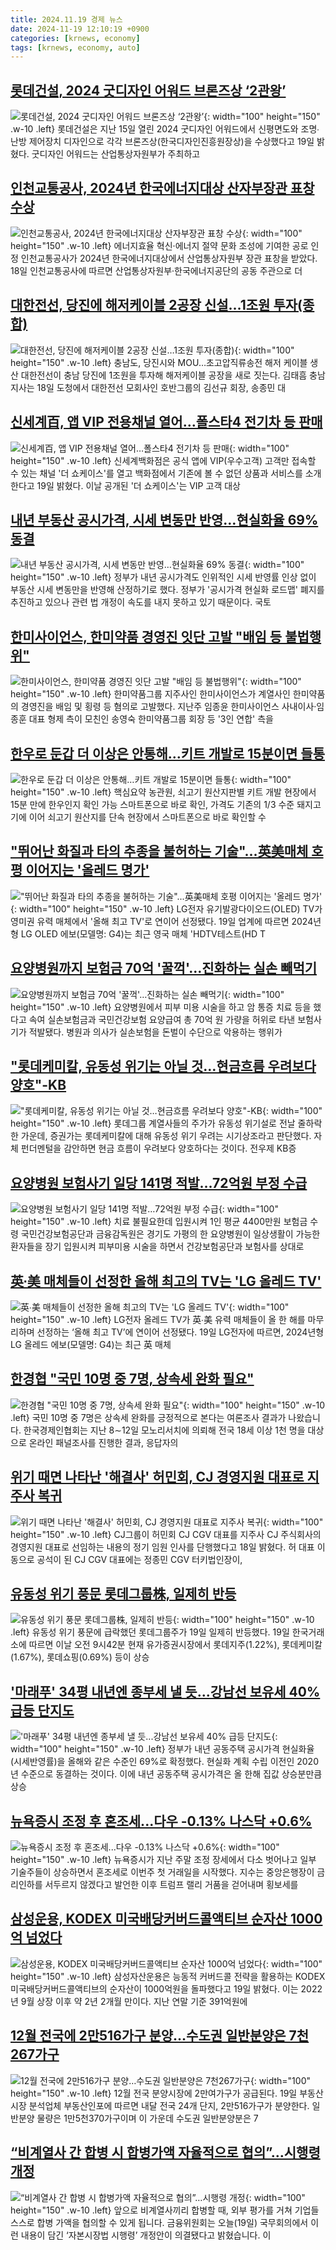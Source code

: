 ```yaml
---
title: 2024.11.19 경제 뉴스
date: 2024-11-19 12:10:19 +0900
categories: [krnews, economy]
tags: [krnews, economy, auto]
---
```

## [롯데건설, 2024 굿디자인 어워드 브론즈상 ‘2관왕’](https://n.news.naver.com/mnews/article/009/0005398860)

![롯데건설, 2024 굿디자인 어워드 브론즈상 ‘2관왕’](https://mimgnews.pstatic.net/image/origin/009/2024/11/19/5398860.jpg?type=nf220_150){: width="100" height="150" .w-10 .left}
롯데건설은 지난 15일 열린 2024 굿디자인 어워드에서 신평면도와 조명∙난방 제어장치 디자인으로 각각 브론즈상(한국디자인진흥원장상)을 수상했다고 19일 밝혔다. 굿디자인 어워드는 산업통상자원부가 주최하고

## [인천교통공사, 2024년 한국에너지대상 산자부장관 표창 수상](https://n.news.naver.com/mnews/article/629/0000339363)

![인천교통공사, 2024년 한국에너지대상 산자부장관 표창 수상](https://mimgnews.pstatic.net/image/origin/629/2024/11/18/339363.jpg?type=nf220_150){: width="100" height="150" .w-10 .left}
에너지효율 혁신·에너지 절약 문화 조성에 기여한 공로 인정 인천교통공사가 2024년 한국에너지대상에서 산업통상자원부 장관 표창을 받았다. 18일 인천교통공사에 따르면 산업통상자원부·한국에너지공단의 공동 주관으로 더

## [대한전선, 당진에 해저케이블 2공장 신설…1조원 투자(종합)](https://n.news.naver.com/mnews/article/001/0015053507)

![대한전선, 당진에 해저케이블 2공장 신설…1조원 투자(종합)](https://mimgnews.pstatic.net/image/origin/001/2024/11/18/15053507.jpg?type=nf220_150){: width="100" height="150" .w-10 .left}
충남도, 당진시와 MOU…초고압직류송전 해저 케이블 생산 대한전선이 충남 당진에 1조원을 투자해 해저케이블 공장을 새로 짓는다. 김태흠 충남지사는 18일 도청에서 대한전선 모회사인 호반그룹의 김선규 회장, 송종민 대

## [신세계百, 앱 VIP 전용채널 열어…폴스타4 전기차 등 판매](https://n.news.naver.com/mnews/article/001/0015054007)

![신세계百, 앱 VIP 전용채널 열어…폴스타4 전기차 등 판매](https://mimgnews.pstatic.net/image/origin/001/2024/11/19/15054007.jpg?type=nf220_150){: width="100" height="150" .w-10 .left}
신세계백화점은 공식 앱에 VIP(우수고객) 고객만 접속할 수 있는 채널 '더 쇼케이스'를 열고 백화점에서 기존에 볼 수 없던 상품과 서비스를 소개한다고 19일 밝혔다. 이날 공개된 '더 쇼케이스'는 VIP 고객 대상

## [내년 부동산 공시가격, 시세 변동만 반영…현실화율 69% 동결](https://n.news.naver.com/mnews/article/003/0012911730)

![내년 부동산 공시가격, 시세 변동만 반영…현실화율 69% 동결](https://mimgnews.pstatic.net/image/origin/003/2024/11/19/12911730.jpg?type=nf220_150){: width="100" height="150" .w-10 .left}
정부가 내년 공시가격도 인위적인 시세 반영률 인상 없이 부동산 시세 변동만을 반영해 산정하기로 했다. 정부가 '공시가격 현실화 로드맵' 폐지를 추진하고 있으나 관련 법 개정이 속도를 내지 못하고 있기 때문이다. 국토

## [한미사이언스, 한미약품 경영진 잇단 고발 "배임 등 불법행위"](https://n.news.naver.com/mnews/article/277/0005502353)

![한미사이언스, 한미약품 경영진 잇단 고발 "배임 등 불법행위"](https://mimgnews.pstatic.net/image/origin/277/2024/11/18/5502353.jpg?type=nf220_150){: width="100" height="150" .w-10 .left}
한미약품그룹 지주사인 한미사이언스가 계열사인 한미약품의 경영진을 배임 및 횡령 등 혐의로 고발했다. 지난주 임종윤 한미사이언스 사내이사·임종훈 대표 형제 측이 모친인 송영숙 한미약품그룹 회장 등 '3인 연합' 측을

## [한우로 둔갑 더 이상은 안통해…키트 개발로 15분이면 들통](https://n.news.naver.com/mnews/article/079/0003960323)

![한우로 둔갑 더 이상은 안통해…키트 개발로 15분이면 들통](https://mimgnews.pstatic.net/image/origin/079/2024/11/19/3960323.jpg?type=nf220_150){: width="100" height="150" .w-10 .left}
핵심요약 농관원, 쇠고기 원산지판별 키트 개발 현장에서 15분 만에 한우인지 확인 가능 스마트폰으로 바로 확인, 가격도 기존의 1/3 수준 돼지고기에 이어 쇠고기 원산지를 단속 현장에서 스마트폰으로 바로 확인할 수

## ["뛰어난 화질과 타의 추종을 불허하는 기술"...英美매체 호평 이어지는 '올레드 명가'](https://n.news.naver.com/mnews/article/014/0005269895)

!["뛰어난 화질과 타의 추종을 불허하는 기술"...英美매체 호평 이어지는 '올레드 명가'](https://mimgnews.pstatic.net/image/origin/014/2024/11/19/5269895.jpg?type=nf220_150){: width="100" height="150" .w-10 .left}
LG전자 유기발광다이오드(OLED) TV가 영미권 유력 매체에서 '올해 최고 TV'로 연이어 선정됐다. 19일 업계에 따르면 2024년형 LG OLED 에보(모델명: G4)는 최근 영국 매체 'HDTV테스트(HD T

## [요양병원까지 보험금 70억 '꿀꺽'…진화하는 실손 빼먹기](https://n.news.naver.com/mnews/article/011/0004416881)

![요양병원까지 보험금 70억 '꿀꺽'…진화하는 실손 빼먹기](https://mimgnews.pstatic.net/image/origin/011/2024/11/19/4416881.jpg?type=nf220_150){: width="100" height="150" .w-10 .left}
요양병원에서 피부 미용 시술을 하고 암 통증 치료 등을 했다고 속여 실손보험금과 국민건강보험 요양급여 총 70억 원 가량을 허위로 타낸 보험사기가 적발됐다. 병원과 의사가 실손보험을 돈벌이 수단으로 악용하는 행위가

## ["롯데케미칼, 유동성 위기는 아닐 것…현금흐름 우려보다 양호"-KB](https://n.news.naver.com/mnews/article/015/0005058725)

!["롯데케미칼, 유동성 위기는 아닐 것…현금흐름 우려보다 양호"-KB](https://mimgnews.pstatic.net/image/origin/015/2024/11/19/5058725.jpg?type=nf220_150){: width="100" height="150" .w-10 .left}
롯데그룹 계열사들의 주가가 유동성 위기설로 전날 줄하락한 가운데, 증권가는 롯데케미칼에 대해 유동성 위기 우려는 시기상조라고 판단했다. 자체 펀더멘털을 감안하면 현금 흐름이 우려보다 양호하다는 것이다. 전우제 KB증

## [요양병원 보험사기 일당 141명 적발…72억원 부정 수급](https://n.news.naver.com/mnews/article/009/0005398438)

![요양병원 보험사기 일당 141명 적발…72억원 부정 수급](https://mimgnews.pstatic.net/image/origin/009/2024/11/18/5398438.jpg?type=nf220_150){: width="100" height="150" .w-10 .left}
치료 불필요한데 입원시켜 1인 평균 4400만원 보험금 수령 국민건강보험공단과 금융감독원은 경기도 가평의 한 요양병원이 일상생활이 가능한 환자들을 장기 입원시켜 피부미용 시술을 하면서 건강보험공단과 보험사를 상대로

## [英∙美 매체들이 선정한 올해 최고의 TV는 'LG 올레드 TV'](https://n.news.naver.com/mnews/article/119/0002894184)

![英∙美 매체들이 선정한 올해 최고의 TV는 'LG 올레드 TV'](https://mimgnews.pstatic.net/image/origin/119/2024/11/19/2894184.jpg?type=nf220_150){: width="100" height="150" .w-10 .left}
LG전자 올레드 TV가 英∙美 유력 매체들이 올 한 해를 마무리하며 선정하는 ‘올해 최고 TV’에 연이어 선정됐다. 19일 LG전자에 따르면, 2024년형 LG 올레드 에보(모델명: G4)는 최근 英 매체

## [한경협 "국민 10명 중 7명, 상속세 완화 필요"](https://n.news.naver.com/mnews/article/055/0001207508)

![한경협 "국민 10명 중 7명, 상속세 완화 필요"](https://mimgnews.pstatic.net/image/origin/055/2024/11/19/1207508.jpg?type=nf220_150){: width="100" height="150" .w-10 .left}
국민 10명 중 7명은 상속세 완화를 긍정적으로 본다는 여론조사 결과가 나왔습니다. 한국경제인협회는 지난 8∼12일 모노리서치에 의뢰해 전국 18세 이상 1천 명을 대상으로 온라인 패널조사를 진행한 결과, 응답자의

## [위기 때면 나타난 '해결사' 허민회, CJ 경영지원 대표로 지주사 복귀](https://n.news.naver.com/mnews/article/469/0000833917)

![위기 때면 나타난 '해결사' 허민회, CJ 경영지원 대표로 지주사 복귀](https://mimgnews.pstatic.net/image/origin/469/2024/11/18/833917.jpg?type=nf220_150){: width="100" height="150" .w-10 .left}
CJ그룹이 허민회 CJ CGV 대표를 지주사 CJ 주식회사의 경영지원 대표로 선임하는 내용의 정기 임원 인사를 단행했다고 18일 밝혔다. 허 대표 이동으로 공석이 된 CJ CGV 대표에는 정종민 CGV 터키법인장이,

## [유동성 위기 풍문 롯데그룹株, 일제히 반등](https://n.news.naver.com/mnews/article/003/0012911313)

![유동성 위기 풍문 롯데그룹株, 일제히 반등](https://mimgnews.pstatic.net/image/origin/003/2024/11/19/12911313.jpg?type=nf220_150){: width="100" height="150" .w-10 .left}
유동성 위기 풍문에 급락했던 롯데그룹주가 19일 일제히 반등했다. 19일 한국거래소에 따르면 이날 오전 9시42분 현재 유가증권시장에서 롯데지주(1.22%), 롯데케미칼(1.67%), 롯데쇼핑(0.69%) 등이 상승

## ['마래푸' 34평 내년엔 종부세 낼 듯...강남선 보유세 40% 급등 단지도](https://n.news.naver.com/mnews/article/025/0003401524)

!['마래푸' 34평 내년엔 종부세 낼 듯...강남선 보유세 40% 급등 단지도](https://mimgnews.pstatic.net/image/origin/025/2024/11/19/3401524.jpg?type=nf220_150){: width="100" height="150" .w-10 .left}
정부가 내년 공동주택 공시가격 현실화율(시세반영률)을 올해와 같은 수준인 69%로 확정했다. 현실화 계획 수립 이전인 2020년 수준으로 동결하는 것이다. 이에 내년 공동주택 공시가격은 올 한해 집값 상승분만큼 상승

## [뉴욕증시 조정 후 혼조세...다우 -0.13% 나스닥 +0.6%](https://n.news.naver.com/mnews/article/008/0005116171)

![뉴욕증시 조정 후 혼조세...다우 -0.13% 나스닥 +0.6%](https://mimgnews.pstatic.net/image/origin/008/2024/11/19/5116171.jpg?type=nf220_150){: width="100" height="150" .w-10 .left}
뉴욕증시가 지난 주말 조정 장세에서 다소 벗어나고 일부 기술주들이 상승하면서 혼조세로 이번주 첫 거래일을 시작했다. 지수는 중앙은행장이 금리인하를 서두르지 않겠다고 발언한 이후 트럼프 랠리 거품을 걷어내며 횡보세를

## [삼성운용, KODEX 미국배당커버드콜액티브 순자산 1000억 넘었다](https://n.news.naver.com/mnews/article/243/0000068204)

![삼성운용, KODEX 미국배당커버드콜액티브 순자산 1000억 넘었다](https://mimgnews.pstatic.net/image/origin/243/2024/11/19/68204.jpg?type=nf220_150){: width="100" height="150" .w-10 .left}
삼성자산운용은 능동적 커버드콜 전략을 활용하는 KODEX 미국배당커버드콜액티브의 순자산이 1000억원을 돌파했다고 19일 밝혔다. 이는 2022년 9월 상장 이후 약 2년 2개월 만이다. 지난 연말 기준 391억원에

## [12월 전국에 2만516가구 분양…수도권 일반분양은 7천267가구](https://n.news.naver.com/mnews/article/001/0015054518)

![12월 전국에 2만516가구 분양…수도권 일반분양은 7천267가구](https://mimgnews.pstatic.net/image/origin/001/2024/11/19/15054518.jpg?type=nf220_150){: width="100" height="150" .w-10 .left}
12월 전국 분양시장에 2만여가구가 공급된다. 19일 부동산시장 분석업체 부동산인포에 따르면 내달 전국 24개 단지, 2만516가구가 분양한다. 일반분양 물량은 1만5천370가구이며 이 가운데 수도권 일반분양분은 7

## [“비계열사 간 합병 시 합병가액 자율적으로 협의”…시행령 개정](https://n.news.naver.com/mnews/article/056/0011840772)

![“비계열사 간 합병 시 합병가액 자율적으로 협의”…시행령 개정](https://mimgnews.pstatic.net/image/origin/056/2024/11/19/11840772.jpg?type=nf220_150){: width="100" height="150" .w-10 .left}
앞으로 비계열사끼리 합병할 때, 외부 평가를 거쳐 기업들 스스로 합병 가액을 협의할 수 있게 됩니다. 금융위원회는 오늘(19일) 국무회의에서 이런 내용이 담긴 ‘자본시장법 시행령’ 개정안이 의결됐다고 밝혔습니다. 이

